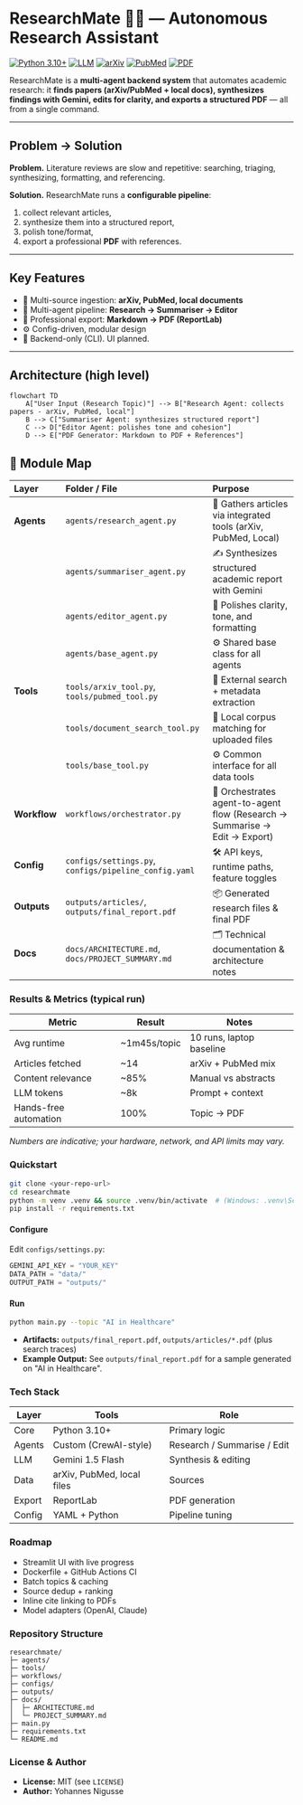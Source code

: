 # ResearchMate 🧠📄 — Autonomous Research Assistant

[![Python 3.10+](https://img.shields.io/badge/Python-3.10%2B-blue.svg)](https://www.python.org/)
[![LLM](https://img.shields.io/badge/LLM-Gemini%201.5%20Flash-9cf)]()
[![arXiv](https://img.shields.io/badge/Data-arXiv-red)]()
[![PubMed](https://img.shields.io/badge/Data-PubMed-0a7)]()
[![PDF](https://img.shields.io/badge/Export-ReportLab-lightgrey)]()

ResearchMate is a **multi-agent backend system** that automates academic research: it **finds papers (arXiv/PubMed + local docs), synthesizes findings with Gemini, edits for clarity, and exports a structured PDF** — all from a single command.

---

## Problem → Solution
**Problem.** Literature reviews are slow and repetitive: searching, triaging, synthesizing, formatting, and referencing.

**Solution.** ResearchMate runs a **configurable pipeline**:
1) collect relevant articles,
2) synthesize them into a structured report,
3) polish tone/format,
4) export a professional **PDF** with references.

---

## Key Features
- 🔎 Multi-source ingestion: **arXiv, PubMed, local documents**
- 🤖 Multi-agent pipeline: **Research → Summariser → Editor**
- 📄 Professional export: **Markdown → PDF (ReportLab)**
- ⚙️ Config-driven, modular design
- 🧪 Backend-only (CLI). UI planned.

---

## Architecture (high level)

```mermaid
flowchart TD
    A["User Input (Research Topic)"] --> B["Research Agent: collects papers - arXiv, PubMed, local"]
    B --> C["Summariser Agent: synthesizes structured report"]
    C --> D["Editor Agent: polishes tone and cohesion"]
    D --> E["PDF Generator: Markdown to PDF + References"]

```


## 🧩 Module Map

| Layer | Folder / File | Purpose |
|:------|:---------------|:--------|
| **Agents** | `agents/research_agent.py` | 🧠 Gathers articles via integrated tools (arXiv, PubMed, Local) |
|  | `agents/summariser_agent.py` | ✍️ Synthesizes structured academic report with Gemini |
|  | `agents/editor_agent.py` | 🧹 Polishes clarity, tone, and formatting |
|  | `agents/base_agent.py` | ⚙️ Shared base class for all agents |
| **Tools** | `tools/arxiv_tool.py`, `tools/pubmed_tool.py` | 🔎 External search + metadata extraction |
|  | `tools/document_search_tool.py` | 📂 Local corpus matching for uploaded files |
|  | `tools/base_tool.py` | ⚙️ Common interface for all data tools |
| **Workflow** | `workflows/orchestrator.py` | 🧩 Orchestrates agent-to-agent flow (Research → Summarise → Edit → Export) |
| **Config** | `configs/settings.py`, `configs/pipeline_config.yaml` | 🛠️ API keys, runtime paths, feature toggles |
| **Outputs** | `outputs/articles/`, `outputs/final_report.pdf` | 📦 Generated research files & final PDF |
| **Docs** | `docs/ARCHITECTURE.md`, `docs/PROJECT_SUMMARY.md` | 🗂️ Technical documentation & architecture notes |


### Results & Metrics (typical run)
| Metric               | Result          | Notes                    |
|----------------------|-----------------|--------------------------|
| Avg runtime          | ~1m45s/topic    | 10 runs, laptop baseline |
| Articles fetched     | ~14             | arXiv + PubMed mix       |
| Content relevance    | ~85%            | Manual vs abstracts      |
| LLM tokens           | ~8k             | Prompt + context         |
| Hands-free automation| 100%            | Topic → PDF              |

_Numbers are indicative; your hardware, network, and API limits may vary._

### Quickstart
```bash
git clone <your-repo-url>
cd researchmate
python -m venv .venv && source .venv/bin/activate  # (Windows: .venv\Scripts\activate)
pip install -r requirements.txt
```

#### Configure
Edit `configs/settings.py`:

```python
GEMINI_API_KEY = "YOUR_KEY"
DATA_PATH = "data/"
OUTPUT_PATH = "outputs/"
```

#### Run
```bash
python main.py --topic "AI in Healthcare"
```

- **Artifacts:** `outputs/final_report.pdf`, `outputs/articles/*.pdf` (plus search traces)
- **Example Output:** See `outputs/final_report.pdf` for a sample generated on "AI in Healthcare".

### Tech Stack
| Layer | Tools | Role |
|-------|-------|------|
| Core | Python 3.10+ | Primary logic |
| Agents | Custom (CrewAI-style) | Research / Summarise / Edit |
| LLM | Gemini 1.5 Flash | Synthesis & editing |
| Data | arXiv, PubMed, local files | Sources |
| Export | ReportLab | PDF generation |
| Config | YAML + Python | Pipeline tuning |

### Roadmap
- Streamlit UI with live progress
- Dockerfile + GitHub Actions CI
- Batch topics & caching
- Source dedup + ranking
- Inline cite linking to PDFs
- Model adapters (OpenAI, Claude)

### Repository Structure
```text
researchmate/
├─ agents/
├─ tools/
├─ workflows/
├─ configs/
├─ outputs/
├─ docs/
│  ├─ ARCHITECTURE.md
│  └─ PROJECT_SUMMARY.md
├─ main.py
├─ requirements.txt
└─ README.md
```

### License & Author
- **License:** MIT (see `LICENSE`)
- **Author:** Yohannes Nigusse


